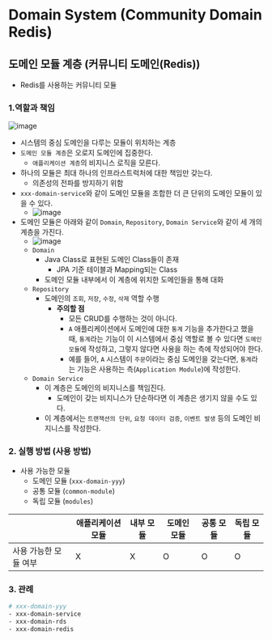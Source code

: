 # Domain System (Community Domain Redis)

## 도메인 모듈 계층 (커뮤니티 도메인(Redis))

- Redis를 사용하는 커뮤니티 모듈

### 1.역할과 책임

![image](https://user-images.githubusercontent.com/70932170/225795468-c0b11085-73c9-4a2d-8f2d-123c2989f7d1.png)

- 시스템의 중심 도메인을 다루는 모듈이 위치하는 계층
- `도메인 모듈 계층`은 오로지 도메인에 집중한다.
    - `애플리케이션 계층`의 비지니스 로직을 모른다.
- 하나의 모듈은 최대 하나의 인프라스트럭처에 대한 책임만 갖는다.
    - 의존성의 전파를 방지하기 위함
- `xxx-domain-service`와 같이 도메인 모듈을 조합한 더 큰 단위의 도메인 모듈이 있을 수 있다.
    - ![image](https://user-images.githubusercontent.com/70932170/225802408-40ba14a4-4ec8-4d10-ae53-6fd63c7d2178.png)
- 도메인 모듈은 아래와 같이 `Domain`, `Repository`, `Domain Service`와 같이 세 개의 계층을 가진다.
    - ![image](https://user-images.githubusercontent.com/70932170/225793569-216416e7-2425-4829-9156-147b92e1ca1a.png)
    - `Domain`
        - Java Class로 표현된 도메인 Class들이 존재
            - JPA 기준 테이블과 Mapping되는 Class
        - 도메인 모듈 내부에서 이 계층에 위치한 도메인들을 통해 대화
    - `Repository`
        - 도메인의 `조회`, `저장`, `수정`, `삭제` 역할 수행
            - **주의할 점**
                - 모든 CRUD를 수행하는 것이 아니다.
                - `A` 애플리케이션에서 도메인에 대한 `통계` 기능을 추가한다고 했을 때, `통계`라는 기능이 이 시스템에서 중심 역할로 볼 수 있다면 `도메인 모듈`에 작성하고, 그렇지 않다면
                  사용을 하는 측에 작성되어야 한다.
                - 예를 들어, `A` 시스템이 `주문`이라는 중심 도메인을 갖는다면, `통계`라는 기능은 사용하는 측(`Application Module`)에 작성한다.
    - `Domain Service`
        - 이 계층은 도메인의 비지니스를 책임진다.
            - 도메인이 갖는 비지니스가 단순하다면 이 계층은 생기지 않을 수도 있다.
        - 이 계층에서는 `트랜잭션의 단위`, `요청 데이터 검증`, `이벤트 발생` 등의 도메인 비지니스를 작성한다.

### 2. 실행 방법 (사용 방법)

- 사용 가능한 모듈
    - 도메인 모듈 (`xxx-domain-yyy`)
    - 공통 모듈 (`common-module`)
    - 독립 모듈 (`modules`)

|              | 애플리케이션 모듈 | 내부 모듈 | 도메인 모듈 | 공통 모듈 | 독립 모듈 |
|--------------|-----------|-------|--------|-------|-------|
| 사용 가능한 모듈 여부 | X         | X     | O      | O     | O     |

### 3. 관례

```bash
# xxx-domain-yyy
- xxx-domain-service
- xxx-domain-rds
- xxx-domain-redis
```